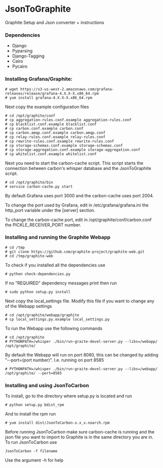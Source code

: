 # JsonToGraphite
Graphite Setup and Json converter + instructions

### Dependencies
* Django
* Pyparsing
* Django-Tagging
* Cairo
* Pycairo

### Installing Grafana/Graphite:
```
# wget https://s3-us-west-2.amazonaws.com/grafana-releases/release/grafana-4.X.X-X.x86_64.rpm
# yum install grafana-4.X.X-X.x86_64.rpm
```
Next copy the example configuration files
```
# cd /opt/graphite/conf
# cp aggregation-rules.conf.example aggregation-rules.conf
# cp blacklist.conf.example blacklist.conf
# cp carbon.conf.example carbon.conf
# cp carbon.amqp.conf.example carbon.amqp.conf
# cp relay-rules.conf.example relay-rules.conf
# cp rewrite-rules.conf.example rewrite-rules.conf
# cp storage-schemas.conf.example storage-schemas.conf
# cp storage-aggregation.conf.example storage-aggregation.conf
# cp whitelist.conf.example whitelist.conf
```
Next you need to start the carbon-cache script. This script starts the connection between carbon's whisper database and the JsonToGraphite script.
```
# cd /opt/graphite/bin
# service carbon-cache.py start
```
By default Grafana uses port 3000 and the carbon-cache uses port 2004. 

To change the port used by Grafana, edit in /etc/grafana/grafana.ini the http_port variable under the [server] section. 

To change the carbon-cache port, edit in /opt/graphite/conf/carbon.conf the PICKLE_RECEIVER_PORT number.
### Installing and running the Graphite Webapp
```
# cd /tmp
# git clone https://github.com/graphite-project/graphite-web.git
# cd /tmp/graphite-web
```
To check if you installed all the dependencies use
```
# python check-dependencies.py
```
If no "REQUIRED" dependency messages print then run
```
# sudo python setup.py install
```
Next copy the local_settings file. Modify this file if you want to change any of the Webapp settings
```
# cd /opt/graphite/webapp/graphite
# cp local_settings.py.example local_settings.py
```
To run the Webapp use the following commands
```
# cd /opt/graphite
# PYTHONPATH=/whisper ./bin/run-graite-devel-server.py --libs=/webapp/ /opt/graphite/
```
By default the Webapp will run on port 8080, this can be changed by adding "--port=(port number)". I.e. running on port 8585
```
# PYTHONPATH=/whisper ./bin/run-graite-devel-server.py --libs=/webapp/ /opt/graphite/ --port=8585
```
### Installing and using JsonToCarbon
To install, go to the directory where setup.py is located and run
```
# python setup.py bdist_rpm
```
And to install the rpm run
```
# yum install dist/JsonToCarbon-x.x_x.noarch.rpm
```
Before running JsonToCarbon make sure carbon-cache is running and the json file you want to import to Graphite is in the same directory you are in. To run JsonToCarbon use
```
JsonToCarbon -f filename
```
Use the argument -h for help
